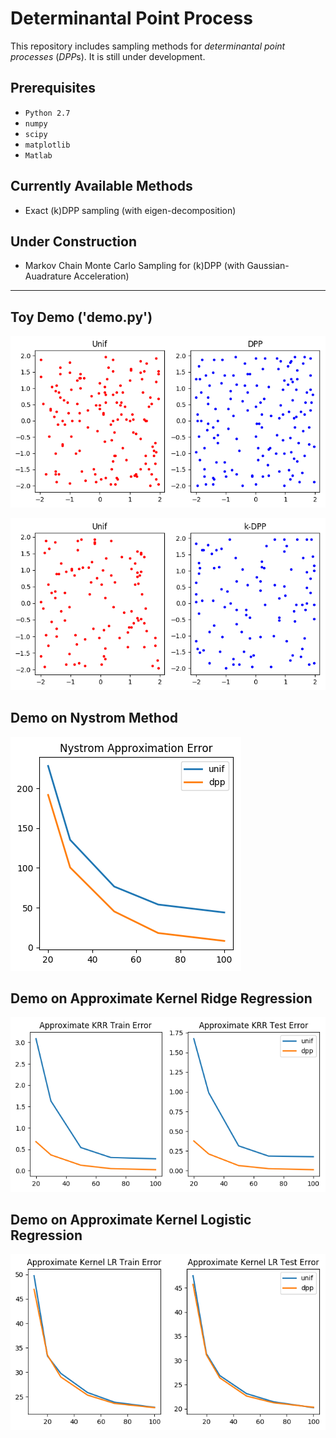 # Determinantal Point Process

This repository includes sampling methods for *determinantal point processes* (*DPP*s). It is still under development.

## Prerequisites
* `Python 2.7`
* `numpy`
* `scipy`
* `matplotlib`
* `Matlab`

## Currently Available Methods

* Exact (k)DPP sampling (with eigen-decomposition)

## Under Construction

* Markov Chain Monte Carlo Sampling for (k)DPP (with Gaussian-Auadrature Acceleration)

---

## Toy Demo ('demo.py')

![](fig/unif-dpp.png)

![](fig/unif-kdpp.png)

## Demo on Nystrom Method

![](fig/nystrom.png)

## Demo on Approximate Kernel Ridge Regression 

![](fig/regression.png)

## Demo on Approximate Kernel Logistic Regression

![](fig/classification.png)

